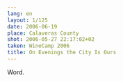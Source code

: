 ```yaml
---
lang: en
layout: 1/125
date: 2006-06-19
place: Calaveras County
shot: 2006-05-27 22:17:02+02
taken: WineCamp 2006
title: On Evenings the City Is Ours
---
```


Word.
